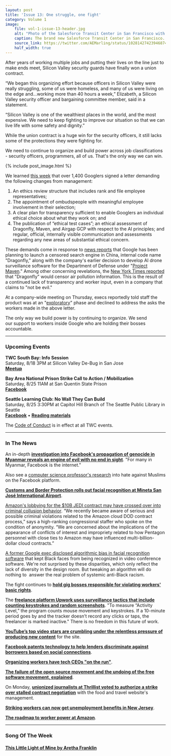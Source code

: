 ```yaml
---
layout: post
title: 'Issue 13: One struggle, one fight'
category: Volume 1
image:
    file: vol-1-issue-13-header.jpg
    alt: "Photo of the Salesforce Transit Center in San Francisco with the TWC logo projected onto it"
    caption: The brand new Salesforce Transit Center in San Francisco. We love the new look! artwork by @aemarling
    source_link: https://twitter.com/AEMarling/status/1028142742394687488
    half_width: true
---
```


<!-- Content imported from: https://eepurl.com/dEdNFX -->

After years of working multiple jobs and putting their lives on the line just to make ends meet, Silicon Valley security guards have finally won a union contract.

<!--excerpt-->

“We began this organizing effort because officers in Silicon Valley were really struggling, some of us were homeless, and many of us were living on the edge and...working more than 40 hours a week,” Elizabeth, a Silicon Valley security officer and bargaining committee member, said in a statement.  
  
“Silicon Valley is one of the wealthiest places in the world, and the most expensive. We need to keep fighting to improve our situation so that we can live life with some safety and dignity.”  
  
While the union contract is a huge win for the security officers, it still lacks some of the protections they were fighting for.  
  
We need to continue to organize and build power across job classifications - security officers, programmers, all of us. That's the only way we can win.

{% include post_image.html %}

We learned [this week](https://www.buzzfeednews.com/article/carolineodonovan/google-dragonfly-maven-employee-protest-demands) that over 1,400 Googlers signed a letter demanding the following changes from management:

1. An ethics review structure that includes rank and file employee representatives;
2. The appointment of ombudspeople with meaningful employee involvement in&nbsp;their selection;
3. A clear plan for transparency sufficient to enable Googlers an individual ethical choice about what they work on; and
4. The publication of “ethical test cases”; an ethical assessment of Dragonfly, Maven, and Airgap GCP with respect to the AI principles; and regular, official, internally visible communication and assessments regarding any new areas of substantial ethical concern.

These demands come in response to [news reports](https://theintercept.com/2018/08/01/google-china-search-engine-censorship/) that Google has been planning to launch a censored search engine in China, internal code name "Dragonfly," along with the company's earlier decision to develop AI drone surveillance software for the Department of Defense under&nbsp;"[Project Maven](https://www.nytimes.com/2018/06/01/technology/google-pentagon-project-maven.html)." Among other concerning revelations, the [New York Times reported](https://www.nytimes.com/2018/08/16/technology/google-employees-protest-search-censored-china.html) that "Dragonfly" would censor air pollution information. This is the result of a continued lack of transparency and worker input, even in a company that claims to "not be evil."  
  
At a company-wide meeting on Thursday, execs reportedly told staff the product was at an "[exploratory](https://www.bloomberg.com/news/articles/2018-08-17/google-ceo-is-said-to-tell-staff-china-plans-are-exploratory)" phase and declined to address the asks the workers made in the above letter.  
  
The only way we build power is by continuing to organize. We send our&nbsp;support to workers inside Google who are holding their bosses accountable.

***

###  Upcoming Events

 **TWC South Bay: Info Session**  
Saturday, 8/18 3PM at Silicon Valley De-Bug in San Jose  
[**Meetup**](https://www.meetup.com/Tech-Workers-Coalition/events/)  
  
**Bay Area National Prison Strike Call to Action / Mobilization**  
Saturday, 8/25 11AM at San Quentin State Prison  
[**Facebook**](https://www.facebook.com/events/258431498319593/)  
  
**Seattle Learning Club: No Wall They Can Build**  
Saturday, 8/25 3:30PM at Capitol Hill Branch of The Seattle Public Library in Seattle  
[**Facebook**](https://www.facebook.com/events/674857036220181/) • [**Reading materials**](https://l.facebook.com/l.php?u=https%3A%2F%2Fsites.google.com%2Fview%2Ftech-workers-coalition%2Ftopics%2Fno-wall-they-can-build&h=AT3DinMrRt9C2n8U1sDCBNSN75DNyPzjfTiOzPbfAx9aW2oIOOgag1cWyV5qOsiN0oXYpqLox7lSy7S0IRkIfsZ-n90xxvJth5Yhix1yB0UwCbPSAfqW7N-tVY7YFwVDAF_rEXY)  

The [Code of Conduct](https://techworkerscoalition.org/community-guide/) is in effect at all TWC events.

***

###  In The News

An in-depth [**investigation into Facebook's propagation of genocide in Myanmar reveals an engine of evil with no end in sight**](https://www.reuters.com/investigates/special-report/myanmar-facebook-hate/). "For many in Myanmar, Facebook is the internet."  
  
Also see a [computer science professor's research](https://www.buzzfeednews.com/article/ishmaeldaro/anti-muslim-content-facebook-groups-study) into hate against Muslims on the Facebook platform.&nbsp;&nbsp;  
  
[**Customs and Border Protection rolls out facial recognition at&nbsp;Mineta San José International Airport**](https://www.nextgov.com/emerging-tech/2018/08/cbp-rolls-out-facial-recognition-silicon-valley-airport/150576/).  
  
[Amazon's lobbying for the $10B JEDI contract may have crossed over into criminal collusion behavior](https://www.vanityfair.com/news/2018/08/has-bezos-become-more-powerful-in-dc-than-trump).&nbsp;“We recently became aware of serious and possible criminal violations related to the Amazon cloud DOD contract process,” says a high-ranking congressional staffer who spoke on the condition of anonymity. “We are concerned about the implications of the appearance of conflicts of interest and impropriety related to how Pentagon personnel with close ties to Amazon may have influenced multi-billion-dollar cloud contracts.”  
  
[A former Google exec disclosed algorithmic bias in facial recognition software](https://www.businessinsider.com/google-cloud-videoconferencing-system-bias-2018-8) that kept Black faces from being recognized in video conference software. We're not surprised by these disparities, which only reflect the lack of diversity in the design room. But tweaking an algorithm will do nothing to&nbsp; answer the real problem of systemic anti-Black racism.  
  
The fight continues to [**hold gig bosses responsible for violating workers' basic rights**](https://www.latimes.com/opinion/op-ed/la-oe-dubal-gig-companies-undercut-california-wage-law-20180814-story.html).  
  
The [**freelance platform Upwork uses surveillance tactics that include counting keystrokes and random screenshots**](https://www.buzzfeednews.com/article/carolineodonovan/upwork-freelancers-work-diary-keystrokes-screenshot). "To measure “Activity Level,” the program counts mouse movement and keystrokes. If a 10-minute period goes by and the tracker doesn’t record any clicks or taps, the freelancer is marked inactive." There is no freedom in this future of work.  
  
[**YouTube’s top video stars are crumbling under the relentless pressure of producing new content**](https://www.theguardian.com/technology/2018/aug/12/youtubers-feeling-burn-video-stars-crumbling-under-pressure-of-producing-new-content?CMP=Share_AndroidApp_Slack) for the site.  
  
[**Facebook patents technology to help lenders discriminate against borrowers based on social connections**](https://venturebeat.com/2015/08/04/facebook-patents-technology-to-help-lenders-discriminate-against-borrowers-based-on-social-connections/).  
  
[**Organizing workers have tech CEOs "on the run"**](https://www.sfchronicle.com/business/article/Who-s-Silicon-Valley-afraid-of-The-call-is-13156455.php).  
  
[**The failure of the open source movement and the undoing of the free software movement, explained**](https://logicmag.io/05-freedom-isnt-free/).  
  
On Monday, [**unionized journalists at Thrillist voted to authorize a strike over stalled contract negotiation**](https://www.vox.com/2018/8/14/17688584/thrillist-journalists-union-strike-group-nine-media) with the food and travel website's management.&nbsp;  
  
[**Striking workers can now get unemployment benefits in New Jersey**](https://www.nj.com/politics/index.ssf/2018/08/striking_workers_now_eligible_for_unemployment_ben.html).  
  
[**The roadmap to worker power at Amazon**](https://notesfrombelow.org/article/a-union-at-amazon).

***

### Song Of The Week

#### [**This Little Light of Mine by Aretha Franklin**](https://www.youtube.com/watch?v=4fg6gATdZOM)
